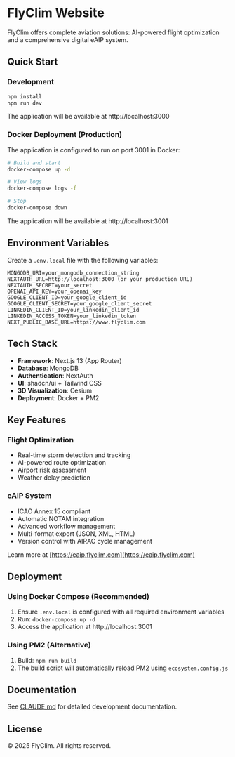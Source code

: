 # FlyClim Website

FlyClim offers complete aviation solutions: AI-powered flight optimization and a comprehensive digital eAIP system.

## Quick Start

### Development

```bash
npm install
npm run dev
```

The application will be available at http://localhost:3000

### Docker Deployment (Production)

The application is configured to run on port 3001 in Docker:

```bash
# Build and start
docker-compose up -d

# View logs
docker-compose logs -f

# Stop
docker-compose down
```

The application will be available at http://localhost:3001

## Environment Variables

Create a `.env.local` file with the following variables:

```
MONGODB_URI=your_mongodb_connection_string
NEXTAUTH_URL=http://localhost:3000 (or your production URL)
NEXTAUTH_SECRET=your_secret
OPENAI_API_KEY=your_openai_key
GOOGLE_CLIENT_ID=your_google_client_id
GOOGLE_CLIENT_SECRET=your_google_client_secret
LINKEDIN_CLIENT_ID=your_linkedin_client_id
LINKEDIN_ACCESS_TOKEN=your_linkedin_token
NEXT_PUBLIC_BASE_URL=https://www.flyclim.com
```

## Tech Stack

- **Framework**: Next.js 13 (App Router)
- **Database**: MongoDB
- **Authentication**: NextAuth
- **UI**: shadcn/ui + Tailwind CSS
- **3D Visualization**: Cesium
- **Deployment**: Docker + PM2

## Key Features

### Flight Optimization
- Real-time storm detection and tracking
- AI-powered route optimization
- Airport risk assessment
- Weather delay prediction

### eAIP System
- ICAO Annex 15 compliant
- Automatic NOTAM integration
- Advanced workflow management
- Multi-format export (JSON, XML, HTML)
- Version control with AIRAC cycle management

Learn more at [https://eaip.flyclim.com](https://eaip.flyclim.com)

## Deployment

### Using Docker Compose (Recommended)

1. Ensure `.env.local` is configured with all required environment variables
2. Run: `docker-compose up -d`
3. Access the application at http://localhost:3001

### Using PM2 (Alternative)

1. Build: `npm run build`
2. The build script will automatically reload PM2 using `ecosystem.config.js`

## Documentation

See [CLAUDE.md](./CLAUDE.md) for detailed development documentation.

## License

© 2025 FlyClim. All rights reserved.
